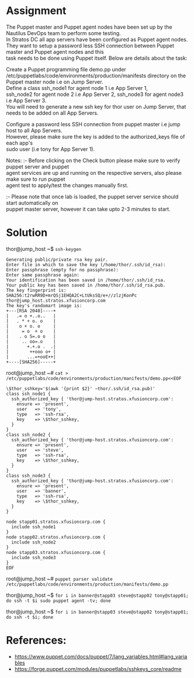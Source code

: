 # Assignment
The Puppet master and Puppet agent nodes have been set up by the Nautilus DevOps team to perform some testing.  
In Stratos DC all app servers have been configured as Puppet agent nodes.  
They want to setup a password less SSH connection between Puppet master and Puppet agent nodes and this  
task needs to be done using Puppet itself. Below are details about the task:

Create a Puppet programming file demo.pp under  
/etc/puppetlabs/code/environments/production/manifests directory on the Puppet master node i.e on Jump Server.  
Define a class ssh_node1 for agent node 1 i.e App Server 1,  
ssh_node2 for agent node 2 i.e App Server 2, ssh_node3 for agent node3 i.e App Server 3.  
You will need to generate a new ssh key for thor user on Jump Server, that needs to be added on all App Servers.

Configure a password less SSH connection from puppet master i.e jump host to all App Servers.  
However, please make sure the key is added to the authorized_keys file of each app's  
sudo user (i.e tony for App Server 1).

Notes: :- Before clicking on the Check button please make sure to verify puppet server and puppet  
agent services are up and running on the respective servers, also please make sure to run puppet  
agent test to apply/test the changes manually first.

:- Please note that once lab is loaded, the puppet server service should start automatically on  
puppet master server, however it can take upto 2-3 minutes to start.

# Solution
thor@jump_host ~$ `ssh-keygen`
```
Generating public/private rsa key pair.
Enter file in which to save the key (/home/thor/.ssh/id_rsa): 
Enter passphrase (empty for no passphrase): 
Enter same passphrase again: 
Your identification has been saved in /home/thor/.ssh/id_rsa.
Your public key has been saved in /home/thor/.ssh/id_rsa.pub.
The key fingerprint is:
SHA256:t2rwRR9D+mrQSj1EHQA2C+LtUksSQ/e+//zlzjKonPc thor@jump_host.stratos.xfusioncorp.com
The key's randomart image is:
+---[RSA 2048]----+
|   .= o +..o..   |
|   . * + o. o    |
|    o + o. o     |
|     = o  + o    |
|    . o S=.o o   |
|     .. oo=.o    |
|       +.+.o .  .|
|        ++ooo o+ |
|       ...=+ooE++|
+----[SHA256]-----+
```
root@jump_host ~# `cat > /etc/puppetlabs/code/environments/production/manifests/demo.pp<<EOF`
```
\$thor_sshkey='$(awk '{print $2}' ~thor/.ssh/id_rsa.pub)'
class ssh_node1 {
  ssh_authorized_key { 'thor@jump-host.stratos.xfusioncorp.com':
    ensure => 'present',
    user   => 'tony',
    type   => 'ssh-rsa',
    key    => \$thor_sshkey,
  }
}
class ssh_node2 {
  ssh_authorized_key { 'thor@jump-host.stratos.xfusioncorp.com':
    ensure => 'present',
    user   => 'steve',
    type   => 'ssh-rsa',
    key    => \$thor_sshkey,
  }
}
class ssh_node3 {
  ssh_authorized_key { 'thor@jump-host.stratos.xfusioncorp.com':
    ensure => 'present',
    user   => 'banner',
    type   => 'ssh-rsa',
    key    => \$thor_sshkey,
  }
}

node stapp01.stratos.xfusioncorp.com {
  include ssh_node1
}
node stapp02.stratos.xfusioncorp.com {
  include ssh_node2
}
node stapp03.stratos.xfusioncorp.com {
  include ssh_node3
}
EOF
```
root@jump_host ~# `puppet parser validate /etc/puppetlabs/code/environments/production/manifests/demo.pp`  

thor@jump_host ~$ `for i in banner@stapp03 steve@stapp02 tony@stapp01; do ssh -t $i sudo puppet agent -tv; done`  

thor@jump_host ~$ `for i in banner@stapp03 steve@stapp02 tony@stapp01; do ssh -t $i; done`

# References:
- https://www.puppet.com/docs/puppet/7/lang_variables.html#lang_variables
- https://forge.puppet.com/modules/puppetlabs/sshkeys_core/readme
